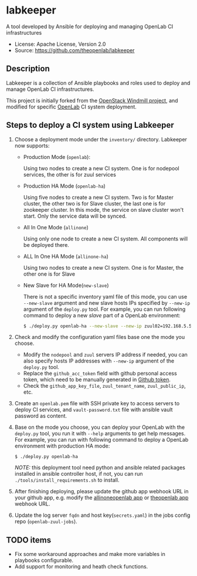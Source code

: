 # labkeeper

A tool developed by Ansible for deploying and managing OpenLab CI infrastructures

- License: Apache License, Version 2.0
- Source: https://github.com/theopenlab/labkeeper

## Description

Labkeeper is a collection of Ansible playbooks and roles used to deploy and manage
OpenLab CI infrastructures.

This project is initially forked from the [OpenStack Windmill project](https://github.com/openstack/windmill), and
modified for specific [OpenLab](https://github.com/theopenlab) CI system deployment.

## Steps to deploy a CI system using Labkeeper

1. Choose a deployment mode under the `inventory/` directory. Labkeeper now supports:

   - Production Mode (`openlab`):

     Using two nodes to create a new CI system. One is for nodepool services, the other is for zuul services

   - Production HA Mode (`openlab-ha`)

     Using five nodes to create a new CI system. Two is for Master cluster, the other two is for Slave cluster, the last one is for zookeeper cluster. In this mode, the service on slave cluster won't start. Only the service data will be synced.

   - All In One Mode (`allinone`)

     Using only one node to create a new CI system. All components will be deployed there.

   - ALL In One HA Mode (`allinone-ha`)

     Using two nodes to  create a new CI system. One is for Master, the other one is for Slave

   - New Slave for HA Mode(`new-slave`)

     There is not a specific inventory yaml file of this mode, you can use `--new-slave` argument
     and new slave hosts IPs specified by `--new-ip` argument of the `deploy.py` tool. For example,
      you can run following command to deploy a new *slave* part of a OpenLab environment:

     ```bash
     $ ./deploy.py openlab-ha --new-slave --new-ip zuul02=192.168.5.5 --new-ip nodepool02=192.168.6.6
     ```

2. Check and modify the configuration yaml files base one the mode you choose.

   - Modify the `nodepool` and `zuul` servers IP address if needed, you can also specify hosts
     IP addresses with `--new-ip` argument of the `deploy.py` tool.
   - Replace the `github_acc_token` field with github personal access token, which need to be
     manually generated in [Github token](https://github.com/settings/tokens).
   - Check the `github_app_key_file`, `zuul_tenant_name`, `zuul_public_ip`, etc.

3. Create an `openlab.pem` file with SSH private key to access servers to deploy CI services,
   and `vault-password.txt`  file with ansible vault password as content.

4. Base on the mode you choose, you can deploy your OpenLab with the `deploy.py` tool, you run
   it with `--help` arguments to get help messages. For example, you can run with following
   command to deploy a OpenLab environment with production HA mode:

   ```
   $ ./deploy.py openlab-ha
   ```
   *NOTE:* this deployment tool need python and ansible related packages installed in ansible
   controller host, if not, you can run `./tools/install_requirements.sh` to install.

5. After finishing deploying, please update the github app webhook URL in your github app, e.g. modify the [allinoneopenlab app](https://github.com/settings/apps/liu-openlab-ci) or [theopenlab app](https://github.com/organizations/theopenlab/settings/apps/theopenlab-ci) webhook URL.

6. Update the log server `fqdn` and host key(`secrets.yaml`) in the jobs config repo (`openlab-zuul-jobs`).

## TODO items

- Fix some workaround approaches and make more variables in playbooks configurable.
- Add support for monitoring and heath check functions.
